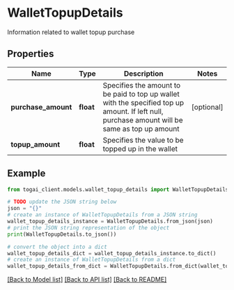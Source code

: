 # WalletTopupDetails

Information related to wallet topup purchase

## Properties

Name | Type | Description | Notes
------------ | ------------- | ------------- | -------------
**purchase_amount** | **float** | Specifies the amount to be paid to top up wallet with the specified top up amount.  If left null, purchase amount will be same as top up amount  | [optional] 
**topup_amount** | **float** | Specifies the value to be topped up in the wallet | 

## Example

```python
from togai_client.models.wallet_topup_details import WalletTopupDetails

# TODO update the JSON string below
json = "{}"
# create an instance of WalletTopupDetails from a JSON string
wallet_topup_details_instance = WalletTopupDetails.from_json(json)
# print the JSON string representation of the object
print(WalletTopupDetails.to_json())

# convert the object into a dict
wallet_topup_details_dict = wallet_topup_details_instance.to_dict()
# create an instance of WalletTopupDetails from a dict
wallet_topup_details_from_dict = WalletTopupDetails.from_dict(wallet_topup_details_dict)
```
[[Back to Model list]](../README.md#documentation-for-models) [[Back to API list]](../README.md#documentation-for-api-endpoints) [[Back to README]](../README.md)


